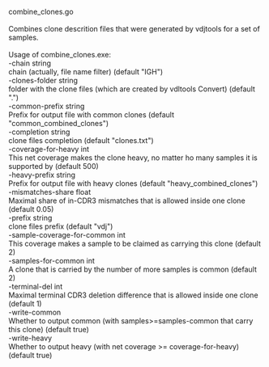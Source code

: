 combine_clones.go<br/>
<br/>
Combines clone descrition files that were generated by vdjtools for a set of samples. <br/>
<br/>
Usage of combine_clones.exe:<br/>
  -chain string<br/>
    	chain (actually, file name filter) (default "IGH")<br/>
  -clones-folder string<br/>
    	folder with the clone files (which are created by vdltools Convert) (default ".")<br/>
  -common-prefix string<br/>
    	Prefix for output file with common clones (default "common_combined_clones")<br/>
  -completion string<br/>
    	clone files completion (default "clones.txt")<br/>
  -coverage-for-heavy int<br/>
    	This net coverage makes the clone heavy, no matter ho many samples it is supported by (default 500)<br/>
  -heavy-prefix string<br/>
    	Prefix for output file with heavy clones (default "heavy_combined_clones")<br/>
  -mismatches-share float<br/>
    	Maximal share of in-CDR3 mismatches that is allowed inside one clone (default 0.05)<br/>
  -prefix string<br/>
    	clone files prefix (default "vdj")<br/>
  -sample-coverage-for-common int<br/>
    	This coverage makes a sample to be claimed as carrying this clone (default 2)<br/>
  -samples-for-common int<br/>
    	A clone that is carried by the number of more samples is common (default 2)<br/>
  -terminal-del int<br/>
    	Maximal terminal CDR3 deletion difference that is allowed inside one clone (default 1)<br/>
  -write-common<br/>
    	Whether to output common (with samples>=samples-common that carry this clone) (default true)<br/>
  -write-heavy<br/>
    	Whether to output heavy (with net coverage >= coverage-for-heavy) (default true)<br/>
